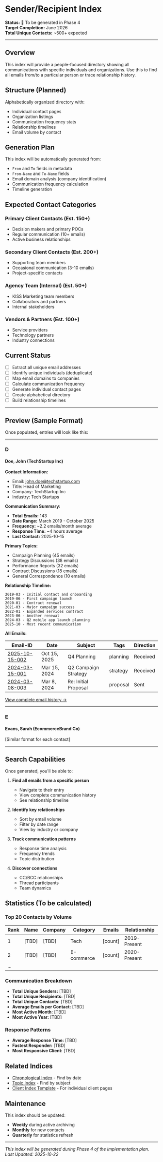 # Sender/Recipient Index

**Status:** 🚧 To be generated in Phase 4  
**Target Completion:** June 2026  
**Total Unique Contacts:** ~500+ expected

---

## Overview

This index will provide a people-focused directory showing all communications with specific individuals and organizations. Use this to find all emails from/to a particular person or trace relationship history.

## Structure (Planned)

Alphabetically organized directory with:
- Individual contact pages
- Organization listings
- Communication frequency stats
- Relationship timelines
- Email volume by contact

## Generation Plan

This index will be automatically generated from:
- `From` and `To` fields in metadata
- `From-Name` and `To-Name` fields
- Email domain analysis (company identification)
- Communication frequency calculation
- Timeline generation

## Expected Contact Categories

### Primary Client Contacts (Est. 150+)
- Decision makers and primary POCs
- Regular communication (10+ emails)
- Active business relationships

### Secondary Client Contacts (Est. 200+)
- Supporting team members
- Occasional communication (3-10 emails)
- Project-specific contacts

### Agency Team (Internal) (Est. 50+)
- KISS Marketing team members
- Collaborators and partners
- Internal stakeholders

### Vendors & Partners (Est. 100+)
- Service providers
- Technology partners
- Industry connections

## Current Status

- [ ] Extract all unique email addresses
- [ ] Identify unique individuals (deduplicate)
- [ ] Map email domains to companies
- [ ] Calculate communication frequency
- [ ] Generate individual contact pages
- [ ] Create alphabetical directory
- [ ] Build relationship timelines

---

## Preview (Sample Format)

Once populated, entries will look like this:

---

### D

#### Doe, John (TechStartup Inc)

**Contact Information:**
- Email: john.doe@techstartup.com
- Title: Head of Marketing
- Company: TechStartup Inc
- Industry: Tech Startups

**Communication Summary:**
- **Total Emails:** 143
- **Date Range:** March 2019 - October 2025
- **Frequency:** ~2.2 emails/month average
- **Response Time:** ~4 hours average
- **Last Contact:** 2025-10-15

**Primary Topics:**
- Campaign Planning (45 emails)
- Strategy Discussions (38 emails)
- Performance Reports (32 emails)
- Contract Discussions (18 emails)
- General Correspondence (10 emails)

**Relationship Timeline:**
```
2019-03 - Initial contact and onboarding
2019-06 - First campaign launch
2020-01 - Contract renewal
2021-03 - Major campaign success
2022-01 - Expanded services contract
2023-06 - Another renewal
2024-03 - Q2 mobile app launch planning
2025-10 - Most recent communication
```

**All Emails:**

| Email-ID | Date | Subject | Tags | Direction |
|----------|------|---------|------|-----------|
| [2025-10-15-002](link) | Oct 15, 2025 | Q4 Planning | planning | Received |
| [2024-03-15-001](link) | Mar 15, 2024 | Q2 Campaign Strategy | strategy | Received |
| [2024-03-08-003](link) | Mar 8, 2024 | Re: Initial Proposal | proposal | Sent |

[View complete email history →](../clients/tech-startups/techstartup-inc/)

---

### E

#### Evans, Sarah (EcommerceBrand Co)

[Similar format for each contact]

---

## Search Capabilities

Once generated, you'll be able to:

1. **Find all emails from a specific person**
   - Navigate to their entry
   - View complete communication history
   - See relationship timeline

2. **Identify key relationships**
   - Sort by email volume
   - Filter by date range
   - View by industry or company

3. **Track communication patterns**
   - Response time analysis
   - Frequency trends
   - Topic distribution

4. **Discover connections**
   - CC/BCC relationships
   - Thread participants
   - Team dynamics

## Statistics (To be calculated)

### Top 20 Contacts by Volume

| Rank | Name | Company | Category | Emails | Relationship |
|------|------|---------|----------|--------|--------------|
| 1 | [TBD] | [TBD] | Tech | [count] | 2019-Present |
| 2 | [TBD] | [TBD] | E-commerce | [count] | 2020-Present |
| ... | | | | | |

### Communication Breakdown

- **Total Unique Senders:** [TBD]
- **Total Unique Recipients:** [TBD]
- **Total Unique Contacts:** [TBD]
- **Average Emails per Contact:** [TBD]
- **Most Active Month:** [TBD]
- **Most Active Year:** [TBD]

### Response Patterns

- **Average Response Time:** [TBD]
- **Fastest Responder:** [TBD]
- **Most Responsive Client:** [TBD]

## Related Indices

- [Chronological Index](chronological-index.md) - Find by date
- [Topic Index](topic-index.md) - Find by subject
- [Client Index Template](templates/client-index-template.md) - For individual client pages

## Maintenance

This index should be updated:
- **Weekly** during active archiving
- **Monthly** for new contacts
- **Quarterly** for statistics refresh

---

*This index will be generated during Phase 4 of the implementation plan.*  
*Last Updated: 2025-10-22*
